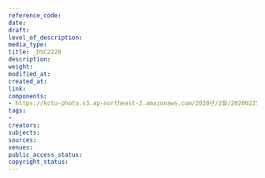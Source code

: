 ```yaml
---
reference_code: 
date: 
draft: 
level_of_description: 
media_type: 
title: _DSC2220
description: 
weight: 
modified_at: 
created_at: 
link: 
components:
- https://kctu-photo.s3.ap-northeast-2.amazonaws.com/2020년/2월/20200225_문중원+열사+문제해결+촉구+108배+2일차/_DSC2220.jpg
tags:
- 
creators: 
subjects: 
sources: 
venues: 
public_access_status: 
copyright_status: 
---
```

